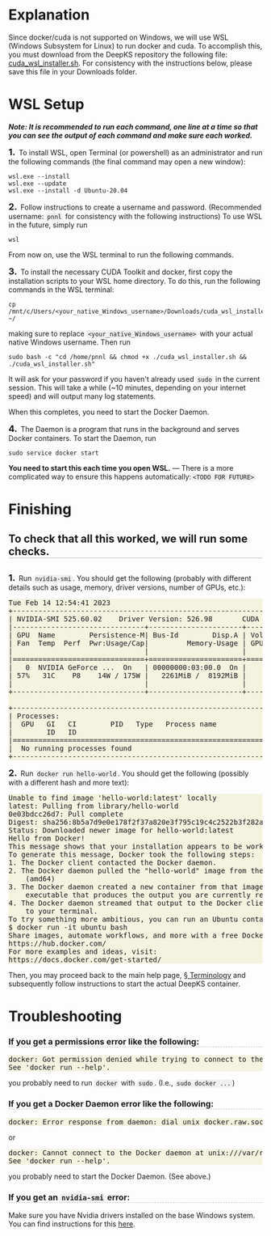<style>
    pre.bash-output.bash-output{
        background-color: #ebe9c27f;
    }
    code.inline-bash-output{
        background-color: #ebe9c27f;
    }
    code{
        background-color: rgba(220, 220, 220, 0.4);
        padding: 1px 3px;
        border-radius: 5px;
    }
    pre code{
        background-color: transparent;
        padding: 0;
        border-radius: 0;
    }
    h1{
        border-bottom-width: 2px;
    }
    
    h2{
        border-bottom-width: 1px;
        border-bottom-color: #00000040;
        border-bottom-style: solid;
    }

    h3{
        border-bottom-width: 1px;
        border-bottom-color: #00000040;
        border-bottom-style: dashed;
    }

    div{
        padding-top: 10px;
    }

    ol {
        margin: 0;
        padding: 0;
        list-style-type: none;
    }

    ol > li:before {
        counter-increment: step-counter;
        content: counter(step-counter) ". ";
        margin-right: 3px;
        font-size: 18px;
        font-weight: bold;
        /* padding: 3px 3px; */
    }

    ol:first-of-type {
        counter-reset: step-counter;
    }
</style>
# Explanation
Since docker/cuda is not supported on Windows, we will use WSL (Windows Subsystem for Linux) to run docker and cuda. To accomplish this, you must download from the DeepKS repository the following file: [cuda_wsl_installer.sh](https://gitlab.com/Ben-Drucker/deepks/-/raw/main/build/cuda_wsl_installer.sh?inline=false). For consistency with the instructions below, please save this file in your Downloads folder.

# WSL Setup
***Note: It is recommended to run each command, one line at a time so that you can see the output of each command and make sure each worked.***

1. To install WSL, open Terminal (or powershell) as an administrator and run the following commands (the final command may open a new window):
```{powershell}
wsl.exe --install
wsl.exe --update
wsl.exe --install -d Ubuntu-20.04
```
2. Follow instructions to create a username and password. (Recommended username: `pnnl` for consistency with the following instructions) To use WSL in the future, simply run

```{powershell}
wsl
```
From now on, use the WSL terminal to run the following commands.

3. To install the necessary CUDA Toolkit and docker, first copy the installation scripts to your WSL home directory. To do this, run the following commands in the WSL terminal:

```{bash}
cp /mnt/c/Users/<your_native_Windows_username>/Downloads/cuda_wsl_installer.sh ~/
```
making sure to replace `<your_native_Windows_username>` with your actual native Windows username. Then run 

```{bash}
sudo bash -c "cd /home/pnnl && chmod +x ./cuda_wsl_installer.sh && ./cuda_wsl_installer.sh"
```
It will ask for your password if you haven't already used `sudo` in the current session. This will take a while (~10 minutes, depending on your internet speed) and will output many log statements.

When this completes, you need to start the Docker Daemon. 

4. The Daemon is a program that runs in the background and serves Docker containers. To start the Daemon, run

```{bash}
sudo service docker start
```

**You need to start this each time you open WSL.**
—  There is a more complicated way to ensure this happens automatically:`<TODO FOR FUTURE>`

# Finishing
## To check that all this worked, we will run some checks. 
<div>
   
   1. Run `nvidia-smi`. You should get the following (probably with different details such as usage, memory, driver versions, number of GPUs, etc.):
   <pre class = "bash-output bash-output">Tue Feb 14 12:54:41 2023
+-----------------------------------------------------------------------------+
| NVIDIA-SMI 525.60.02    Driver Version: 526.98       CUDA Version: 12.0     |
|-------------------------------+----------------------+----------------------+
| GPU  Name        Persistence-M| Bus-Id        Disp.A | Volatile Uncorr. ECC |
| Fan  Temp  Perf  Pwr:Usage/Cap|         Memory-Usage | GPU-Util  Compute M. |
|                               |                      |               MIG M. |
|===============================+======================+======================|
|   0  NVIDIA GeForce ...  On   | 00000000:03:00.0  On |                  N/A |
| 57%   31C    P8    14W / 175W |   2261MiB /  8192MiB |     16%      Default |
|                               |                      |                  N/A |
+-------------------------------+----------------------+----------------------+

+-----------------------------------------------------------------------------+
| Processes:                                                                  |
|  GPU   GI   CI        PID   Type   Process name                  GPU Memory |
|        ID   ID                                                   Usage      |
|=============================================================================|
|  No running processes found                                                 |
+-----------------------------------------------------------------------------+</pre>

   2. Run `docker run hello-world`. You should get the following (possibly with a different hash and more text):   
   <pre class = "bash-output bash-output">Unable to find image 'hello-world:latest' locally
latest: Pulling from library/hello-world
0e03bdcc26d7: Pull complete
Digest: sha256:8b5a7d9e0e178f2f37a820e3f795c19c4c2522b3f282a2f9d2a8b626cf6d8e0a
Status: Downloaded newer image for hello-world:latest   
Hello from Docker!
This message shows that your installation appears to be working correctly.   
To generate this message, Docker took the following steps:
1. The Docker client contacted the Docker daemon.
2. The Docker daemon pulled the "hello-world" image from the Docker Hub.
    (amd64)
3. The Docker daemon created a new container from that image which runs the
    executable that produces the output you are currently reading.
4. The Docker daemon streamed that output to the Docker client, which sent it
    to your terminal.   
To try something more ambitious, you can run an Ubuntu container with:
$ docker run -it ubuntu bash   
Share images, automate workflows, and more with a free Docker ID:
https://hub.docker.com/   
For more examples and ideas, visit:
https://docs.docker.com/get-started/</pre>   
   Then, you may proceed back to the main help page, <a href="https://ben-drucker.gitlab.io/deepks-rename-trial/#terminology">§ Terminology</a> and subsequently follow instructions to start the actual DeepKS container.

   # Troubleshooting
   ### If you get a permissions error like the following:

   <pre class = "bash-output bash-output">docker: Got permission denied while trying to connect to the Docker daemon socket at unix:///var/run/docker.sock: Post "http://%2Fvar%2Frun%2Fdocker.sock/v1.24/containers/create": dial unix /var/run/docker.sock: connect: permission denied.
See 'docker run --help'.</pre>

   you probably need to run `docker` with `sudo`. (I.e., `sudo docker ...`)

   ### If you get a Docker Daemon error like the following:

   <pre class = "bash-output bash-output">docker: Error response from daemon: dial unix docker.raw.sock: connect: connection refused.</pre>

   or 

   <pre class = "bash-output bash-output">docker: Cannot connect to the Docker daemon at unix:///var/run/docker.sock. Is the docker daemon running?.
See 'docker run --help'.</pre>

   you probably need to start the Docker Daemon. (See above.)
   
   ### If you get an `nvidia-smi` error:
   Make sure you have Nvidia drivers installed on the base Windows system. You can find instructions for this [here](https://www.nvidia.com/download/index.aspx).
</div>